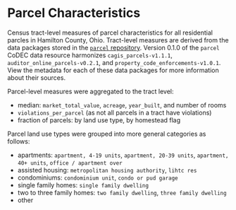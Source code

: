 # Parcel Characteristics

Census tract-level measures of parcel characteristics for all residential parcles in Hamilton County, Ohio. Tract-level measures are derived from the data packages stored in the [`parcel` repository](https://github.com/geomarker-io/parcel). Version 0.1.0 of the `parcel` CoDEC data resource harmonizes `cagis_parcels-v1.1.1`, `auditor_online_parcels-v0.2.1`, and `property_code_enforcements-v1.0.1`. View the metadata for each of these data packages for more information about their sources. 

Parcel-level measures were aggregated to the tract level: 

- median: `market_total_value`, `acreage`, `year_built`, and number of rooms
- `violations_per_parcel` (as not all parcels in a tract have violations)
- fraction of parcels: by land use type, by homestead flag

Parcel land use types were grouped into more general categories as follows: 

- apartments: `apartment, 4-19 units`, `apartment, 20-39 units`, `apartment, 40+ units`, `office / apartment over`
- assisted housing: `metropolitan housing authority`, `lihtc res`
- condominiums: `condominium unit`, `condo or pud garage`
- single family homes: `single family dwelling`
- two to three family homes: `two family dwelling`, `three family dwelling`
- other
